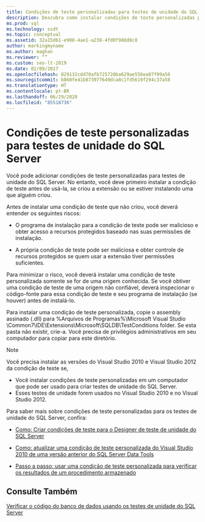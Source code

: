 ```yaml
---
title: Condições de teste personalizadas para testes de unidade do SQL Server
description: Descubra como instalar condições de teste personalizadas para testes de unidade do SQL Server. Veja os riscos envolvidos na instalação das condições de teste que você não criou.
ms.prod: sql
ms.technology: ssdt
ms.topic: conceptual
ms.assetid: 32a15d61-e908-4ae1-a238-4fd0f988d8c8
author: markingmyname
ms.author: maghan
ms.reviewer: “”
ms.custom: seo-lt-2019
ms.date: 02/09/2017
ms.openlocfilehash: 829132cdd70afb725720ba629ae556ea07f09a56
ms.sourcegitcommit: b860fe41b873977649dca8c1fd5619f294c37a58
ms.translationtype: HT
ms.contentlocale: pt-BR
ms.lasthandoff: 06/29/2020
ms.locfileid: "85518736"
---
```

# <a name="custom-test-conditions-for-sql-server-unit-tests"></a>Condições de teste personalizadas para testes de unidade do SQL Server

Você pode adicionar condições de teste personalizadas para testes de unidade do SQL Server. No entanto, você deve primeiro instalar a condição de teste antes de usá-la, se criou a extensão ou se estiver instalando uma que alguém criou.  
  
Antes de instalar uma condição de teste que não criou, você deverá entender os seguintes riscos:  
  
-   O programa de instalação para a condição de teste pode ser malicioso e obter acesso a recursos protegidos baseado nas suas permissões de instalação.  
  
-   A própria condição de teste pode ser maliciosa e obter controle de recursos protegidos se quem usar a extensão tiver permissões suficientes.  
  
Para minimizar o risco, você deverá instalar uma condição de teste personalizada somente se for de uma origem conhecida. Se você obtiver uma condição de teste de uma origem não confiável, deverá inspecionar o código-fonte para essa condição de teste e seu programa de instalação (se houver) antes de instalá-lo.  
  
Para instalar uma condição de teste personalizada, copie o assembly assinado (.dll) para %Arquivos de Programas%\Microsoft Visual Studio <Version>\Common7\IDE\Extensions\Microsoft\SQLDB\TestConditions folder. Se esta pasta não existir, crie-a. Você precisa de privilégios administrativos em seu computador para copiar para este diretório.  
  
> [!NOTE]  
> Você precisa instalar as versões do Visual Studio 2010 e Visual Studio 2012 da condição de teste se,  
>   
> -   Você instalar condições de teste personalizadas em um computador que pode ser usado para criar testes de unidade do SQL Server.  
> -   Esses testes de unidade forem usados no Visual Studio 2010 e no Visual Studio 2012.  
  
Para saber mais sobre condições de teste personalizadas para os testes de unidade do SQL Server, confira:  
  
-   [Como: Criar condições de teste para o Designer de teste de unidade do SQL Server](../ssdt/how-to-create-test-conditions-for-the-sql-server-unit-test-designer.md)  
  
-   [Como: atualizar uma condição de teste personalizada do Visual Studio 2010 de uma versão anterior do SQL Server Data Tools](../ssdt/how-to-upgrade-visual-studio-2010-custom-test-condition-to-ssdt.md)  
  
-   [Passo a passo: usar uma condição de teste personalizada para verificar os resultados de um procedimento armazenado](../ssdt/walkthrough-use-custom-test-condition-to-verify-stored-procedure-results.md)  
  
## <a name="see-also"></a>Consulte Também  
[Verificar o código do banco de dados usando os testes de unidade do SQL Server](../ssdt/verifying-database-code-by-using-sql-server-unit-tests.md)  
  
